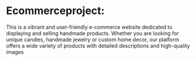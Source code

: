 # Ecommerceproject:
This is a vibrant and user-friendly e-commerce website dedicated to displaying and selling handmade products. Whether you are looking for unique candles, handmade jewelry or custom home decor, our platform offers a wide variety of products with detailed descriptions and high-quality images